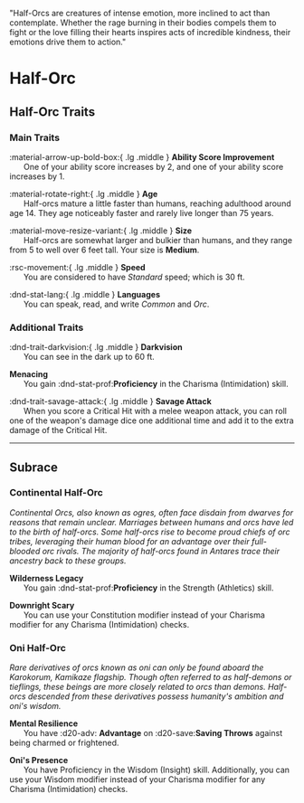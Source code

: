 <p style="text-align: center;">

"Half-Orcs are creatures of intense emotion, more inclined to act than contemplate. Whether the rage burning in their bodies compels them to fight or the love filling their hearts inspires acts of incredible kindness, their emotions drive them to action."

</p>

# Half-Orc

## Half-Orc Traits

### Main Traits

:material-arrow-up-bold-box:{ .lg .middle } **Ability Score Improvement**  
&ensp;&ensp;&ensp; One of your ability score increases by 2, and one of your ability score increases by 1.

:material-rotate-right:{ .lg .middle } **Age**  
&ensp;&ensp;&ensp; Half-orcs mature a little faster than humans, reaching adulthood around age 14. They age noticeably faster and rarely live longer than 75 years.

:material-move-resize-variant:{ .lg .middle } **Size**  
&ensp;&ensp;&ensp; Half-orcs are somewhat larger and bulkier than humans, and they range from 5 to well over 6 feet tall. Your size is **Medium**.

:rsc-movement:{ .lg .middle } **Speed**  
&ensp;&ensp;&ensp; You are considered to have *Standard* speed; which is 30 ft.

:dnd-stat-lang:{ .lg .middle } **Languages**  
&ensp;&ensp;&ensp; You can speak, read, and write *Common* and *Orc*.

### Additional Traits

:dnd-trait-darkvision:{ .lg .middle } **Darkvision**  
&ensp;&ensp;&ensp; You can see in the dark up to 60 ft.

**Menacing**  
&ensp;&ensp;&ensp; You gain :dnd-stat-prof:**Proficiency** in the Charisma (Intimidation) skill.

:dnd-trait-savage-attack:{ .lg .middle } **Savage Attack**  
&ensp;&ensp;&ensp; When you score a Critical Hit with a melee weapon attack, you can roll one of the weapon's damage dice one additional time and add it to the extra damage of the Critical Hit.

---

## Subrace

### Continental Half-Orc

*Continental Orcs, also known as ogres, often face disdain from dwarves for reasons that remain unclear. Marriages between humans and orcs have led to the birth of half-orcs. Some half-orcs rise to become proud chiefs of orc tribes, leveraging their human blood for an advantage over their full-blooded orc rivals. The majority of half-orcs found in Antares trace their ancestry back to these groups.*

**Wilderness Legacy**  
&ensp;&ensp;&ensp; You gain :dnd-stat-prof:**Proficiency** in the Strength (Athletics) skill.

**Downright Scary**  
&ensp;&ensp;&ensp; You can use your Constitution modifier instead of your Charisma modifier for any Charisma (Intimidation) checks.

### Oni Half-Orc

*Rare derivatives of orcs known as oni can only be found aboard the Karokorum, Kamikaze flagship. Though often referred to as half-demons or tieflings, these beings are more closely related to orcs than demons. Half-orcs descended from these derivatives possess humanity's ambition and oni's wisdom.*

**Mental Resilience**  
&ensp;&ensp;&ensp; You have :d20-adv: **Advantage** on :d20-save:**Saving Throws** against being charmed or frightened.

**Oni's Presence**  
&ensp;&ensp;&ensp; You have Proficiency in the Wisdom (Insight) skill. Additionally, you can use your Wisdom modifier instead of your Charisma modifier for any Charisma (Intimidation) checks.
